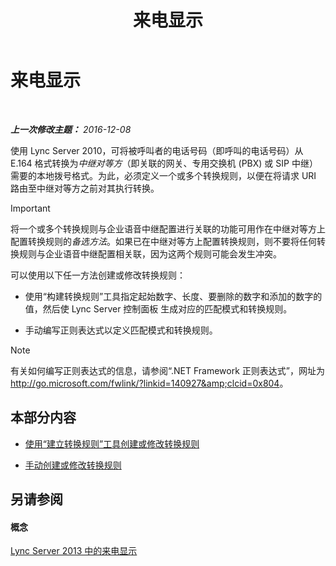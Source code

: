 ﻿---
title: 来电显示
TOCTitle: 来电显示
ms:assetid: cf6c6af5-3418-411e-a50b-7a9cf8e100d4
ms:mtpsurl: https://technet.microsoft.com/zh-cn/library/JJ721892(v=OCS.15)
ms:contentKeyID: 49888620
ms.date: 12/10/2016
mtps_version: v=OCS.15
ms.translationtype: HT
---

# 来电显示

 

_**上一次修改主题：** 2016-12-08_

使用 Lync Server 2010，可将被呼叫者的电话号码（即呼叫的电话号码）从 E.164 格式转换为*中继对等方*（即关联的网关、专用交换机 (PBX) 或 SIP 中继）需要的本地拨号格式。为此，必须定义一个或多个转换规则，以便在将请求 URI 路由至中继对等方之前对其执行转换。

> [!IMPORTANT]  
> 将一个或多个转换规则与企业语音中继配置进行关联的功能可用作在中继对等方上配置转换规则的<em>备选方法</em>。如果已在中继对等方上配置转换规则，则不要将任何转换规则与企业语音中继配置相关联，因为这两个规则可能会发生冲突。


可以使用以下任一方法创建或修改转换规则：

  - 使用“构建转换规则”工具指定起始数字、长度、要删除的数字和添加的数字的值，然后使 Lync Server 控制面板 生成对应的匹配模式和转换规则。

  - 手动编写正则表达式以定义匹配模式和转换规则。

> [!NOTE]  
> 有关如何编写正则表达式的信息，请参阅“.NET Framework 正则表达式”，网址为 <a href="http://go.microsoft.com/fwlink/?linkid=140927%26clcid=0x804" class="uri">http://go.microsoft.com/fwlink/?linkid=140927&amp;clcid=0x804</a>。



## 本部分内容

  - [使用“建立转换规则”工具创建或修改转换规则](lync-server-2013-create-or-modify-a-translation-rule-by-using-the-build-a-translation-rule-tool.md)

  - [手动创建或修改转换规则](lync-server-2013-create-or-modify-a-translation-rule-manually.md)

## 另请参阅

#### 概念

[Lync Server 2013 中的来电显示](lync-server-2013-caller-id-presentation.md)

